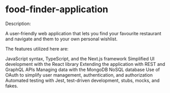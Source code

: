 # food-finder-application


Description:

A user-friendly web application that lets you find your favourite restaurant and navigate and them to your own personal wishlist.

The features utilized here are: 

JavaScript syntax, TypeScript, and the Next.js framework
Simplified  UI development with the React library 
Extending the  application with REST and GraphQL APIs
Managing  data with the MongoDB NoSQL database
Use of  OAuth to simplify user management, authentication, and authorization
Automated testing with Jest, test-driven development, stubs, mocks, and fakes.

